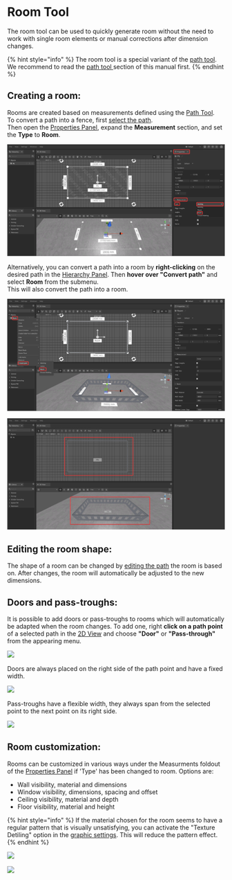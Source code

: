 # Room Tool

The room tool can be used to quickly generate room without the need to work with single room elements or manual corrections after dimension changes.

{% hint style="info" %}
The room tool is a special variant of the [path tool](path-tool.md). We recommend to read the [path tool ](path-tool.md)section of this manual first.
{% endhint %}

## Creating a room:

Rooms are created based on measurements defined using the [Path Tool](path-tool.md).  
To convert a path into a fence, first [select the path](path-tool.md#path-selection-and-editing).  
Then open the [Properties Panel](./user-interface/the-properties-panel.md), expand the **Measurement** section, and set the **Type** to **Room**.

![](../../.gitbook/assets/iVP_Planning_AdvancedTools_RoomTool.png)

Alternatively, you can convert a path into a room by **right-clicking** on the desired path in the [Hierarchy Panel](./user-interface/hierarchy-panel.md). Then **hover over "Convert path"** and select **Room** from the submenu.  
This will also convert the path into a room.

![](../../.gitbook/assets/iVP_Planning_AdvancedTools_RoomTool_HierarchyPanel.png)

![](../../.gitbook/assets/iVP_Planning_AdvancedTools_RoomTool_Room.png)

## Editing the room shape:

The shape of a room can be changed by [editing the path](path-tool.md#path-selection-and-editing) the room is based on. After changes, the room will automatically be adjusted to the new dimensions.

## Doors and pass-troughs:

It is possible to add doors or pass-troughs to rooms which will automatically be adapted when the room changes. To add one, right **click on a path point** of a selected path in the [2D View](./user-interface/the-2d-view.md) and choose **"Door"** or **"Pass-through"** from the appearing menu.

![](../../.gitbook/assets/iVP\_fence\_tool\_fence\_right\_click\_point\_options.jpg)

Doors are always placed on the right side of the path point and have a fixed width.

![](../../.gitbook/assets/iVP\_room\_tool\_room\_door.jpg)

Pass-troughs have a flexible width, they always span from the selected point to the next point on its right side.

![](../../.gitbook/assets/iVP\_room\_tool\_room\_pass-trough.jpg)

## Room customization:

Rooms can be customized in various ways under the Measurments foldout of the [Properties Panel](./user-interface/the-properties-panel.md) if 'Type' has been changed to room. Options are:

* Wall visibility, material and dimensions
* Window visibility, dimensions, spacing and offset
* Ceiling visibility, material and depth
* Floor visibility, material and height

{% hint style="info" %}
If the material chosen for the room seems to have a regular pattern that is visually unsatisfying, you can activate the "Texture Detiling" option in the [graphic settings](./settings/graphic-settings-panel.md). This will reduce the pattern effect.
{% endhint %}

![](../../.gitbook/assets/iVP\_fence\_tool\_create\_room.jpg)

![](../../.gitbook/assets/iVP\_room\_tool\_room\_customizations.jpg)
